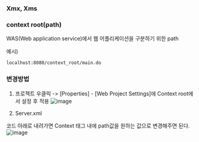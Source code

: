 ### Xmx, Xms


### context root(path)

WAS(Web application service)에서 
웹 어플리케이션을 구분하기 위한 path

예시)

```
localhost:8080/context_root/main.do
```

### 변경방법


1. 프로젝트 우클릭 ->  [Properties] - [Web Project Settings]에 Context root에서 설정 후 적용
![image](https://user-images.githubusercontent.com/15938354/118432474-a1b22380-b713-11eb-821e-28c1699a5ede.png)


2. Server.xml 

코드 아래로 내려가면 Context 태그 내에 path값을 원하는 값으로 변경해주면 된다.
![image](https://user-images.githubusercontent.com/15938354/118432393-72031b80-b713-11eb-8386-d9a1d91f949b.png)
